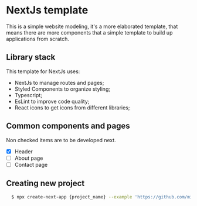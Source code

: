 # NextJs template

This is a simple website modeling, it's a more elaborated template, that means there are more components that a simple template to build up applications from scratch.

## Library stack
This template for NextJs uses:

- NextJs to manage routes and pages;
- Styled Components to organize styling;
- Typescript;
- EsLint to improve code quality;
- React icons to get icons from different libraries;

## Common components and pages

Non checked items are to be developed next.

- [x] Header
- [ ] About page
- [ ] Contact page

## Creating new project

```bash
  $ npx create-next-app {project_name} --example 'https://github.com/mitamarcelo/nextjs_template_ts_sc'
```
